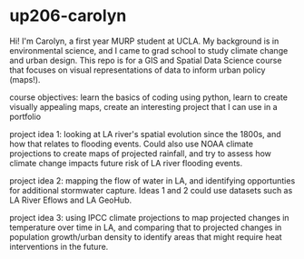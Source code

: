 # up206-carolyn
Hi! I'm Carolyn, a first year MURP student at UCLA. My background is in environmental science, and I came to grad school to study climate change and urban design. This repo is for a GIS and Spatial Data Science course that focuses on visual representations of data to inform urban policy (maps!). 

course objectives: learn the basics of coding using python, learn to create visually appealing maps, create an interesting project that I can use in a portfolio

project idea 1: looking at LA river's spatial evolution since the 1800s, and how that relates to flooding events. Could also use NOAA climate projections to create maps of projected rainfall, and try to assess how climate change impacts future risk of LA river flooding events. 

project idea 2: mapping the flow of water in LA, and identifying opportunties for additional stormwater capture.  Ideas 1 and 2 could use datasets such as LA River Eflows and LA GeoHub. 

project idea 3: using IPCC climate projections to map projected changes in temperature over time in LA, and comparing that to projected changes in population growth/urban density to identify areas that might require heat interventions in the future. 
